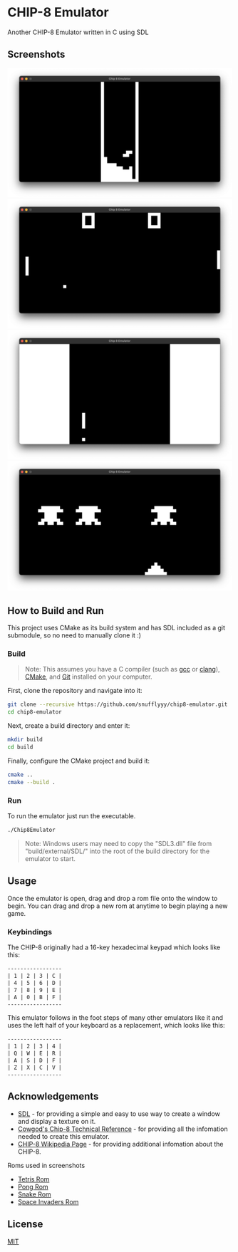 # CHIP-8 Emulator

Another CHIP-8 Emulator written in C using SDL

## Screenshots

![Tetris](screenshots/Chip8Tetris.png)
![Pong](screenshots/Chip8Pong.png)
![Snake](screenshots/Chip8Snake.png)
![Space Invaders](screenshots/Chip8SpaceInvaders.png)

## How to Build and Run

This project uses CMake as its build system and has SDL included as a git submodule, so no need to manually clone it :)

### Build

> Note: This assumes you have a C compiler (such as [gcc](https://gcc.gnu.org/) or [clang](https://clang.llvm.org/)), [CMake](https://cmake.org/), and [Git](https://git-scm.com/) installed on your computer.

First, clone the repository and navigate into it:

```bash
git clone --recursive https://github.com/snufflyyy/chip8-emulator.git
cd chip8-emulator
```

Next, create a build directory and enter it:

```bash
mkdir build
cd build
```

Finally, configure the CMake project and build it:

```bash
cmake ..
cmake --build .
```

### Run

To run the emulator just run the executable.

```bash
./Chip8Emulator
```

> Note: Windows users may need to copy the "SDL3.dll" file from "build/external/SDL/" into the root of the build directory for the emulator to start.

## Usage

Once the emulator is open, drag and drop a rom file onto the window to begin.
You can drag and drop a new rom at anytime to begin playing a new game.

### Keybindings

The CHIP-8 originally had a 16-key hexadecimal keypad which looks like this:

```
-----------------
| 1 | 2 | 3 | C |
| 4 | 5 | 6 | D |
| 7 | 8 | 9 | E |
| A | 0 | B | F |
-----------------
```

This emulator follows in the foot steps of many other emulators like it and uses the left half of your keyboard as a replacement, which looks like this:

```
-----------------
| 1 | 2 | 3 | 4 |
| Q | W | E | R |
| A | S | D | F |
| Z | X | C | V |
-----------------
```

## Acknowledgements

  - [SDL](https://www.libsdl.org/) - for providing a simple and easy to use way to create a window and display a texture on it.
  - [Cowgod's Chip-8 Technical Reference](http://devernay.free.fr/hacks/chip8/C8TECH10.HTM) - for providing all the infomation needed to create this emulator.
  - [CHIP-8 Wikipedia Page](https://en.wikipedia.org/wiki/CHIP-8) - for providing additional infomation about the CHIP-8.

Roms used in screenshots

  - [Tetris Rom](https://github.com/kripod/chip8-roms/blob/master/games/Tetris%20%5BFran%20Dachille%2C%201991%5D.ch8)
  - [Pong Rom](https://github.com/kripod/chip8-roms/blob/master/games/Pong%20%5BPaul%20Vervalin%2C%201990%5D.ch8)
  - [Snake Rom](https://steveroll.itch.io/chip-8-snake)
  - [Space Invaders Rom](https://github.com/kripod/chip8-roms/blob/master/games/Space%20Invaders%20%5BDavid%20Winter%5D.ch8)

## License

[MIT](https://choosealicense.com/licenses/mit/)
